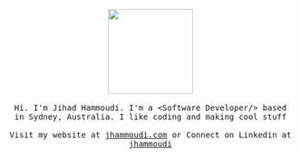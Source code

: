 <p align="center">
  <img src="https://avatars.githubusercontent.com/jhammoudi" width="150px">
  <br><br>
  <samp>
Hi. I'm Jihad Hammoudi. I'm a &lt;Software Developer/&gt; based in Sydney, Australia.
I like coding and making cool stuff
     <br><br>Visit my website at <a href="https://jhammoudi.com">jhammoudi.com</a> or Connect on Linkedin at <a href="https://www.linkedin.com/in/jhammoudi/">jhammoudi</a>
  </samp>
</p>

<!--
**jhammoudi/jhammoudi** is a ✨ _special_ ✨ repository because its `README.md` (this file) appears on your GitHub profile.

Here are some ideas to get you started:

- 🔭 I’m currently working on ...
- 🌱 I’m currently learning ...
- 👯 I’m looking to collaborate on ...
- 🤔 I’m looking for help with ...
- 💬 Ask me about ...
- 📫 How to reach me: ...
- 😄 Pronouns: ...
- ⚡ Fun fact: ...
-->
